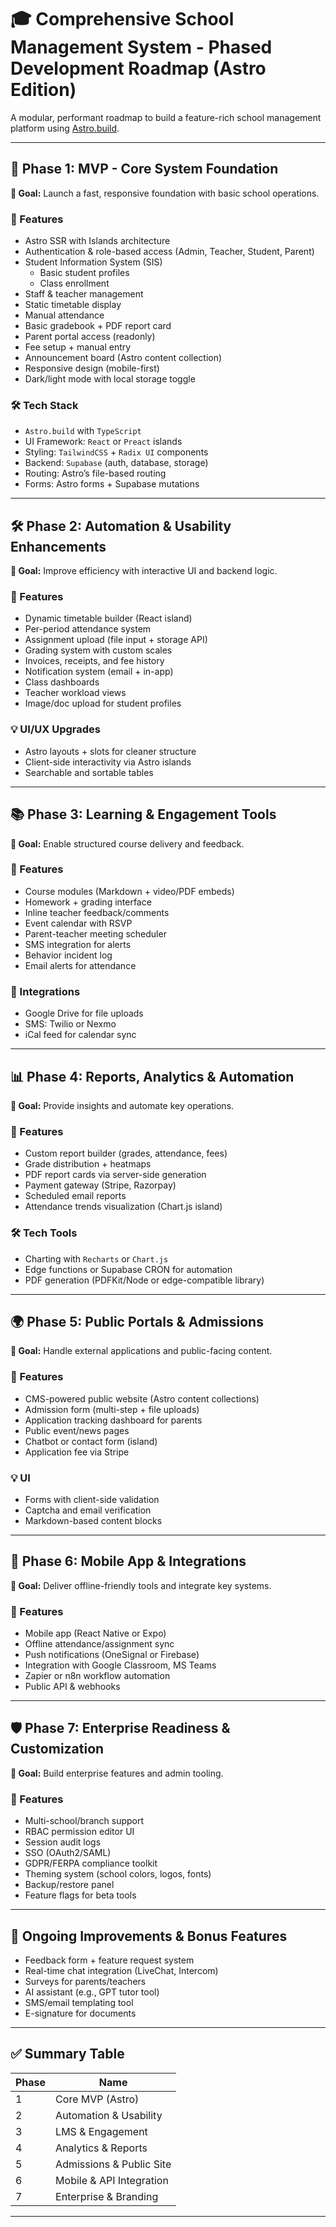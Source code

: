 # 🎓 Comprehensive School Management System - Phased Development Roadmap (Astro Edition)

A modular, performant roadmap to build a feature-rich school management platform using [Astro.build](https://astro.build).

---

## 🧱 Phase 1: MVP - Core System Foundation

**🎯 Goal:** Launch a fast, responsive foundation with basic school operations.

### 🔑 Features

- Astro SSR with Islands architecture
- Authentication & role-based access (Admin, Teacher, Student, Parent)
- Student Information System (SIS)
  - Basic student profiles
  - Class enrollment
- Staff & teacher management
- Static timetable display
- Manual attendance
- Basic gradebook + PDF report card
- Parent portal access (readonly)
- Fee setup + manual entry
- Announcement board (Astro content collection)
- Responsive design (mobile-first)
- Dark/light mode with local storage toggle

### 🛠 Tech Stack

- `Astro.build` with `TypeScript`
- UI Framework: `React` or `Preact` islands
- Styling: `TailwindCSS` + `Radix UI` components
- Backend: `Supabase` (auth, database, storage)
- Routing: Astro’s file-based routing
- Forms: Astro forms + Supabase mutations

---

## 🛠 Phase 2: Automation & Usability Enhancements

**🎯 Goal:** Improve efficiency with interactive UI and backend logic.

### 🔑 Features

- Dynamic timetable builder (React island)
- Per-period attendance system
- Assignment upload (file input + storage API)
- Grading system with custom scales
- Invoices, receipts, and fee history
- Notification system (email + in-app)
- Class dashboards
- Teacher workload views
- Image/doc upload for student profiles

### 💡 UI/UX Upgrades

- Astro layouts + slots for cleaner structure
- Client-side interactivity via Astro islands
- Searchable and sortable tables

---

## 📚 Phase 3: Learning & Engagement Tools

**🎯 Goal:** Enable structured course delivery and feedback.

### 🔑 Features

- Course modules (Markdown + video/PDF embeds)
- Homework + grading interface
- Inline teacher feedback/comments
- Event calendar with RSVP
- Parent-teacher meeting scheduler
- SMS integration for alerts
- Behavior incident log
- Email alerts for attendance

### 🔗 Integrations

- Google Drive for file uploads
- SMS: Twilio or Nexmo
- iCal feed for calendar sync

---

## 📊 Phase 4: Reports, Analytics & Automation

**🎯 Goal:** Provide insights and automate key operations.

### 🔑 Features

- Custom report builder (grades, attendance, fees)
- Grade distribution + heatmaps
- PDF report cards via server-side generation
- Payment gateway (Stripe, Razorpay)
- Scheduled email reports
- Attendance trends visualization (Chart.js island)

### 🛠 Tech Tools

- Charting with `Recharts` or `Chart.js`
- Edge functions or Supabase CRON for automation
- PDF generation (PDFKit/Node or edge-compatible library)

---

## 🌍 Phase 5: Public Portals & Admissions

**🎯 Goal:** Handle external applications and public-facing content.

### 🔑 Features

- CMS-powered public website (Astro content collections)
- Admission form (multi-step + file uploads)
- Application tracking dashboard for parents
- Public event/news pages
- Chatbot or contact form (island)
- Application fee via Stripe

### 💡 UI

- Forms with client-side validation
- Captcha and email verification
- Markdown-based content blocks

---

## 📱 Phase 6: Mobile App & Integrations

**🎯 Goal:** Deliver offline-friendly tools and integrate key systems.

### 🔑 Features

- Mobile app (React Native or Expo)
- Offline attendance/assignment sync
- Push notifications (OneSignal or Firebase)
- Integration with Google Classroom, MS Teams
- Zapier or n8n workflow automation
- Public API & webhooks

---

## 🛡 Phase 7: Enterprise Readiness & Customization

**🎯 Goal:** Build enterprise features and admin tooling.

### 🔑 Features

- Multi-school/branch support
- RBAC permission editor UI
- Session audit logs
- SSO (OAuth2/SAML)
- GDPR/FERPA compliance toolkit
- Theming system (school colors, logos, fonts)
- Backup/restore panel
- Feature flags for beta tools

---

## 🔄 Ongoing Improvements & Bonus Features

- Feedback form + feature request system
- Real-time chat integration (LiveChat, Intercom)
- Surveys for parents/teachers
- AI assistant (e.g., GPT tutor tool)
- SMS/email templating tool
- E-signature for documents

---

## ✅ Summary Table

| Phase | Name                           |
|-------|--------------------------------|
| 1     | Core MVP (Astro)               |
| 2     | Automation & Usability         |
| 3     | LMS & Engagement               |
| 4     | Analytics & Reports            |
| 5     | Admissions & Public Site       |
| 6     | Mobile & API Integration       |
| 7     | Enterprise & Branding          |

---
